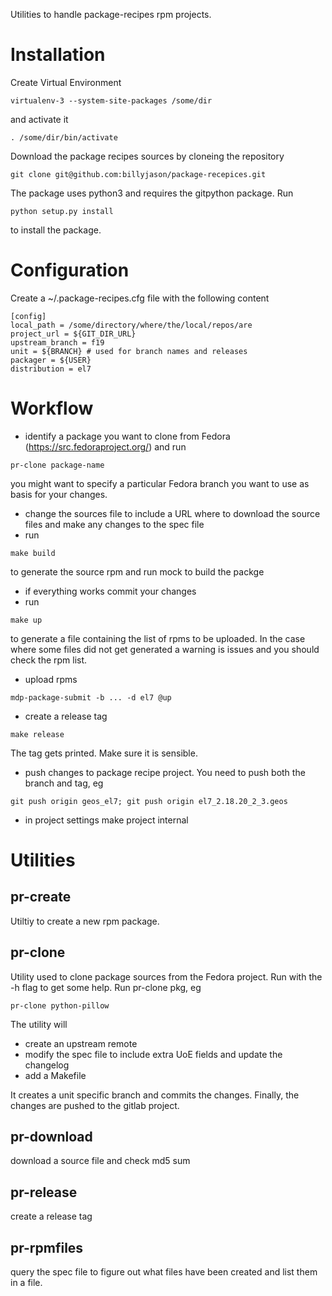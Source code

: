 Utilities to handle package-recipes rpm projects.

Installation
============

Create Virtual Environment
```
virtualenv-3 --system-site-packages /some/dir
```
and activate it
```
. /some/dir/bin/activate
```
Download the package recipes sources by cloneing the repository
```
git clone git@github.com:billyjason/package-recepices.git
```

The package uses python3 and requires the gitpython package. Run
```
python setup.py install
```
to install the package.

Configuration
=============
Create a ~/.package-recipes.cfg file with the following content
```
[config]
local_path = /some/directory/where/the/local/repos/are
project_url = ${GIT_DIR_URL}
upstream_branch = f19
unit = ${BRANCH} # used for branch names and releases
packager = ${USER}
distribution = el7
```

Workflow
========
* identify a package you want to clone from Fedora (https://src.fedoraproject.org/)  and run
```
pr-clone package-name
```
   you might want to specify a particular Fedora branch you want to use as basis for your changes.
* change the sources file to include a URL where to download the source files and make any changes to the spec file
* run
```
make build
```
   to generate the source rpm and run mock to build the packge
* if everything works commit your changes
* run
```
make up
```
   to generate a file containing the list of rpms to be uploaded. In the case where some files did not get generated a warning is issues and you should check the rpm list.
* upload rpms
```
mdp-package-submit -b ... -d el7 @up
```
* create a release tag
```
make release
```
The tag gets printed. Make sure it is sensible.
* push changes to package recipe project. You need to push both the branch and tag, eg
```
git push origin geos_el7; git push origin el7_2.18.20_2_3.geos
```
* in project settings make project internal

Utilities
=========

pr-create
---------
Utiltiy to create a new rpm package.

pr-clone
---------
Utility used to clone package sources from the Fedora project. Run with the -h flag to get some help. Run pr-clone pkg, eg
```
pr-clone python-pillow
```
The utility will
* create an upstream remote
* modify the spec file to include extra UoE fields and update the changelog
* add a Makefile

It creates a unit specific branch and commits the changes. Finally, the changes are pushed to the gitlab project.

pr-download
-----------
download a source file and check md5 sum

pr-release
----------
create a release tag

pr-rpmfiles
-----------
query the spec file to figure out what files have been created and list them in a file. 

